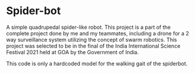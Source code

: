 # Spider-bot
A simple quadrupedal spider-like robot.
This project is a part of the complete project done by me and my teammates, including a drone for a 2 way surveillance system utilizing the concept of swarm robotics.
This project was selected to be in the final of the India International Science Festival 2021 held at GOA by the Government of India.

This code is only a hardcoded model for the walking gait of the spiderbot.
